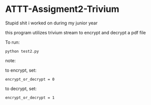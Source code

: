 # ATTT-Assigment2-Trivium
Stupid shit i worked on during my junior year

this program utilizes trivium stream to encrypt and decrypt a pdf file

To run:

```
python test2.py
```
note:

to encrypt, set: 
```
encrypt_or_decrypt = 0
```
to decrypt, set: 
```
encrypt_or_decrypt = 1
```
